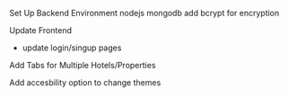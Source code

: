  Set Up  Backend Environment
    nodejs mongodb 
    add bcrypt for encryption 

Update Frontend
- update login/singup pages

Add Tabs for Multiple Hotels/Properties

Add accesbility option to change themes